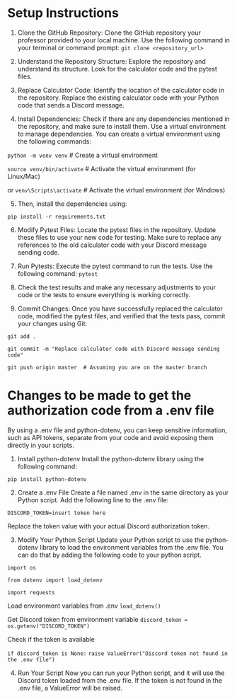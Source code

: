 # Setup Instructions
1. Clone the GitHub Repository:
Clone the GitHub repository your professor provided to your local machine. Use the following command in your terminal or command prompt: `git clone <repository_url>`
2. Understand the Repository Structure:
Explore the repository and understand its structure. Look for the calculator code and the pytest files.

3. Replace Calculator Code:
Identify the location of the calculator code in the repository. Replace the existing calculator code with your Python code that sends a Discord message.

4. Install Dependencies:
Check if there are any dependencies mentioned in the repository, and make sure to install them. Use a virtual environment to manage dependencies. You can create a virtual environment using the following commands:

`python -m venv venv` # Create a virtual environment

`source venv/bin/activate`  # Activate the virtual environment (for Linux/Mac)

or
`venv\Scripts\activate`  # Activate the virtual environment (for Windows)


5. Then, install the dependencies using:

`pip install -r requirements.txt`

6. Modify Pytest Files:
Locate the pytest files in the repository. Update these files to use your new code for testing. Make sure to replace any references to the old calculator code with your Discord message sending code.

7. Run Pytests:
Execute the pytest command to run the tests. Use the following command: `pytest`

8. Check the test results and make any necessary adjustments to your code or the tests to ensure everything is working correctly.

9. Commit Changes:
Once you have successfully replaced the calculator code, modified the pytest files, and verified that the tests pass, commit your changes using Git:

`git add .`

`git commit -m "Replace calculator code with Discord message sending code"`

`git push origin master  # Assuming you are on the master branch`


# Changes to be made to get the authorization code from a .env file

By using a .env file and python-dotenv, you can keep sensitive information, such as API tokens, separate from your code and avoid exposing them directly in your scripts.

1. Install python-dotenv
Install the python-dotenv library using the following command:

`pip install python-dotenv`

2.  Create a .env File
Create a file named .env in the same directory as your Python script. Add the following line to the .env file:

`DISCORD_TOKEN=insert token here`

Replace the token value with your actual Discord authorization token.

3. Modify Your Python Script
Update your Python script to use the python-dotenv library to load the environment variables from the .env file. You can do that by adding the following code to your python script. 

`import os`

`from dotenv import load_dotenv`

`import requests`


Load environment variables from .env
`load_dotenv()`


Get Discord token from environment variable
`discord_token = os.getenv("DISCORD_TOKEN")`


Check if the token is available

`if discord_token is None:`
    `raise ValueError("Discord token not found in the .env file")`

4. Run Your Script
Now you can run your Python script, and it will use the Discord token loaded from the .env file. If the token is not found in the .env file, a ValueError will be raised.
